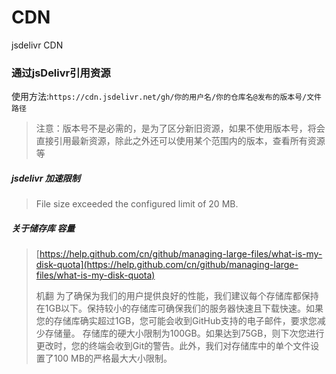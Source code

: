 # CDN
jsdelivr CDN

### 通过jsDelivr引用资源

使用方法:`https://cdn.jsdelivr.net/gh/你的用户名/你的仓库名@发布的版本号/文件路径`
> 注意：版本号不是必需的，是为了区分新旧资源，如果不使用版本号，将会直接引用最新资源，除此之外还可以使用某个范围内的版本，查看所有资源等

##### jsdelivr 加速限制
> File size exceeded the configured limit of 20 MB.

##### 关于储存库 容量
> [https://help.github.com/cn/github/managing-large-files/what-is-my-disk-quota](https://help.github.com/cn/github/managing-large-files/what-is-my-disk-quota)
> 
> 机翻
> 为了确保为我们的用户提供良好的性能，我们建议每个存储库都保持在1GB以下。保持较小的存储库可确保我们的服务器快速且下载快速。如果您的存储库确实超过1GB，您可能会收到GitHub支持的电子邮件，要求您减少存储量。
> 存储库的硬大小限制为100GB。如果达到75GB，则下次您进行更改时，您的终端会收到Git的警告。此外，我们对存储库中的单个文件设置了100 MB的严格最大大小限制。